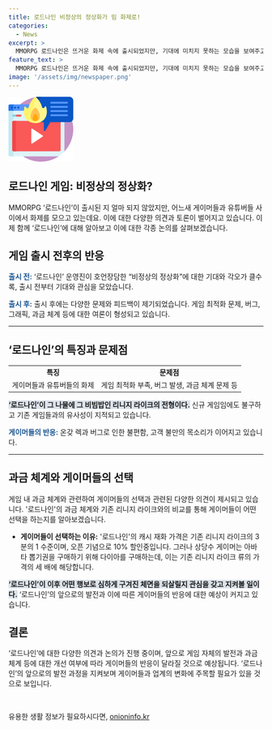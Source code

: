 ```yaml
---
title: 로드나인 비정상의 정상화가 밈 화제로!
categories:
  - News
excerpt: >
  MMORPG 로드나인은 뜨거운 화제 속에 출시되었지만, 기대에 미치지 못하는 모습을 보여주고 있다. 이 게임은 리니지 라이크의 전형적인 형태를 그대로 유지하고 있으며, 과금 체계 또한 사용자들의 눈살을 찌푸리게 하고 있다. 이에 일부 게이머들과 유튜버들은 로드나인을 향한 비판과 농담을 품고 있으며, 게임의 품질과 서비스에 대한 불만도 끊이지 않고 있다. 그러나 운영진은 로드나인을 통해 과금 체계를 개선하고 있다고 주장하고 있지만, 실제로는 이러한 변화가 사용자들에게 진정한 만족을 줄지는 의문이다.
feature_text: >
  MMORPG 로드나인은 뜨거운 화제 속에 출시되었지만, 기대에 미치지 못하는 모습을 보여주고 있다. 이 게임은 리니지 라이크의 전형적인 형태를 그대로 유지하고 있으며, 과금 체계 또한 사용자들의 눈살을 찌푸리게 하고 있다. 이에 일부 게이머들과 유튜버들은 로드나인을 향한 비판과 농담을 품고 있으며, 게임의 품질과 서비스에 대한 불만도 끊이지 않고 있다. 그러나 운영진은 로드나인을 통해 과금 체계를 개선하고 있다고 주장하고 있지만, 실제로는 이러한 변화가 사용자들에게 진정한 만족을 줄지는 의문이다.
image: '/assets/img/newspaper.png'
---
```


<p><img src="/assets/img/news.png" alt="rentncar 속보" /></p>

<h2>로드나인 게임: 비정상의 정상화?</h2>

<p data-ke-size="size16">MMORPG ‘로드나인’이 출시된 지 얼마 되지 않았지만, 어느새 게이머들과 유튜버들 사이에서 화제를 모으고 있는데요. 이에 대한 다양한 의견과 토론이 벌어지고 있습니다. 이제 함께 ‘로드나인’에 대해 알아보고 이에 대한 각종 논의를 살펴보겠습니다.</p>

<h2 data-ke-size="size26">게임 출시 전후의 반응</h2>

<p><b><span style="color: #1a5490;">출시 전:</span></b> ‘로드나인’ 운영진이 호언장담한 “비정상의 정상화”에 대한 기대와 각오가 클수록, 출시 전부터 기대와 관심을 모았습니다.</p>

<p><b><span style="color: #1a5490;">출시 후:</span></b> 출시 후에는 다양한 문제와 피드백이 제기되었습니다. 게임 최적화 문제, 버그, 그래픽, 과금 체계 등에 대한 여론이 형성되고 있습니다.</p>

<hr>

<h2 data-ke-size="size26">‘로드나인’의 특징과 문제점</h2>

<table>
<tbody>
<tr>
<td style="text-align: center; height: 17px;"><b>특징</b></td>
<td style="text-align: center; height: 17px;"><b>문제점</b></td>
</tr>
<tr>
<td style="text-align: center; height: 17px;">게이머들과 유튜버들의 화제</td>
<td style="text-align: center; height: 17px;">게임 최적화 부족, 버그 발생, 과금 체계 문제 등</td>
</tr>
</tbody>
</table>

<p><b><span style="background-color: #21538527;">‘로드나인’이 그 나물에 그 비빔밥인 리니지 라이크의 전형이다.</span></b> 신규 게임임에도 불구하고 기존 게임들과의 유사성이 지적되고 있습니다.</p>

<p><b><span style="color: #1a5490;">게이머들의 반응:</span></b> 온갖 렉과 버그로 인한 불편함, 고객 불만의 목소리가 이어지고 있습니다.</p>

<hr>

<h2 data-ke-size="size26">과금 체계와 게이머들의 선택</h2>

<p>게임 내 과금 체계와 관련하여 게이머들의 선택과 관련된 다양한 의견이 제시되고 있습니다. '로드나인'의 과금 체계와 기존 리니지 라이크와의 비교를 통해 게이머들이 어떤 선택을 하는지를 알아보겠습니다.</p>

<ul>
<li><b>게이머들이 선택하는 이유:</b> '로드나인'의 캐시 재화 가격은 기존 리니지 라이크의 3분의 1 수준이며, 오픈 기념으로 10% 할인중입니다. 그러나 상당수 게이머는 아바타 뽑기권을 구매하기 위해 다이아를 구매하는데, 이는 기존 리니지 라이크 류의 가격의 세 배에 해당합니다.</li>
</ul>

<p><b><span style="background-color: #21538527;">‘로드나인’이 이후 어떤 행보로 심하게 구겨진 체면을 되살릴지 관심을 갖고 지켜볼 일이다.</span></b> ‘로드나인’의 앞으로의 발전과 이에 따른 게이머들의 반응에 대한 예상이 커지고 있습니다.</p>

<h2 data-ke-size="size26">결론</h2>

<p>‘로드나인’에 대한 다양한 의견과 논의가 진행 중이며, 앞으로 게임 자체의 발전과 과금 체계 등에 대한 개선 여부에 따라 게이머들의 반응이 달라질 것으로 예상됩니다. ‘로드나인’의 앞으로의 발전 과정을 지켜보며 게이머들과 업계의 변화에 주목할 필요가 있을 것으로 보입니다.</p>

<p data-ke-size="size16">&nbsp;</p>
유용한 생활 정보가 필요하시다면, <a href="https://onioninfo.kr" rel="dofollow">onioninfo.kr</a>


